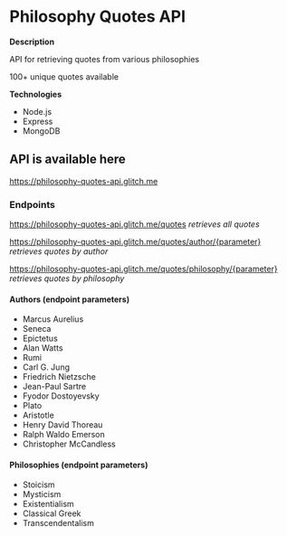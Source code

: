 # Philosophy Quotes API
**Description**

API for retrieving quotes from various philosophies

100+ unique quotes available

**Technologies**

- Node.js
- Express
- MongoDB

## API is available here
https://philosophy-quotes-api.glitch.me

### Endpoints
https://philosophy-quotes-api.glitch.me/quotes   *retrieves all quotes*

https://philosophy-quotes-api.glitch.me/quotes/author/{parameter}   *retrieves quotes by author*

https://philosophy-quotes-api.glitch.me/quotes/philosophy/{parameter}   *retrieves quotes by philosophy*

#### Authors (endpoint parameters)
- Marcus Aurelius
- Seneca
- Epictetus
- Alan Watts
- Rumi
- Carl G. Jung
- Friedrich Nietzsche
- Jean-Paul Sartre
- Fyodor Dostoyevsky
- Plato
- Aristotle
- Henry David Thoreau
- Ralph Waldo Emerson
- Christopher McCandless

#### Philosophies (endpoint parameters)
- Stoicism
- Mysticism
- Existentialism
- Classical Greek
- Transcendentalism
